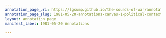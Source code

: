 ```yaml
---
annotation_page_uri: https://lgsump.github.io/the-sounds-of-war/annotations/1981-05-20-annotations-canvas-1-political-context.json
annotation_page_slug: 1981-05-20-annotations-canvas-1-political-context
layout: annotation_page
manifest_label: 1981-05-20 Annotations

---
```

